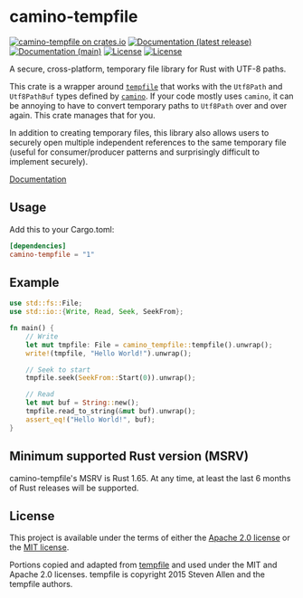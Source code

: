 # camino-tempfile

[![camino-tempfile on crates.io](https://img.shields.io/crates/v/camino-tempfile)](https://crates.io/crates/camino-tempfile)
[![Documentation (latest release)](https://img.shields.io/badge/docs-latest%20version-brightgreen.svg)](https://docs.rs/camino-tempfile)
[![Documentation (main)](https://img.shields.io/badge/docs-main-purple.svg)](https://camino-rs.github.io/camino-tempfile/rustdoc/camino_tempfile/)
[![License](https://img.shields.io/badge/license-Apache-green.svg)](LICENSE-APACHE)
[![License](https://img.shields.io/badge/license-MIT-green.svg)](LICENSE-MIT)

A secure, cross-platform, temporary file library for Rust with UTF-8 paths.

This crate is a wrapper around [`tempfile`](https://crates.io/crates/tempfile) that works with the `Utf8Path` and `Utf8PathBuf` types defined by [`camino`](https://crates.io/crates/camino). If your code mostly uses `camino`, it can be annoying to have to convert temporary paths to
`Utf8Path` over and over again. This crate manages that for you.

In addition to creating temporary files, this library also allows users to securely open multiple independent references to the same temporary file (useful for consumer/producer patterns and surprisingly difficult to implement securely).

[Documentation](https://docs.rs/camino-tempfile)

## Usage

Add this to your Cargo.toml:

```toml
[dependencies]
camino-tempfile = "1"
```

## Example

```rust
use std::fs::File;
use std::io::{Write, Read, Seek, SeekFrom};

fn main() {
    // Write
    let mut tmpfile: File = camino_tempfile::tempfile().unwrap();
    write!(tmpfile, "Hello World!").unwrap();

    // Seek to start
    tmpfile.seek(SeekFrom::Start(0)).unwrap();

    // Read
    let mut buf = String::new();
    tmpfile.read_to_string(&mut buf).unwrap();
    assert_eq!("Hello World!", buf);
}
```

## Minimum supported Rust version (MSRV)

camino-tempfile's MSRV is Rust 1.65. At any time, at least the last 6 months of Rust releases will be supported.

## License

This project is available under the terms of either the [Apache 2.0 license](LICENSE-APACHE) or the [MIT
license](LICENSE-MIT).

Portions copied and adapted from [tempfile](https://github.com/Stebalien/tempfile) and used under the MIT and Apache 2.0 licenses. tempfile is copyright 2015 Steven Allen and the tempfile authors.
